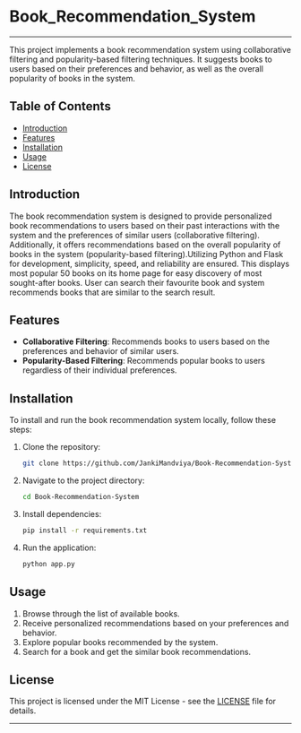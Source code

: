 # Book_Recommendation_System
---

This project implements a book recommendation system using collaborative filtering and popularity-based filtering techniques. It suggests books to users based on their preferences and behavior, as well as the overall popularity of books in the system.

## Table of Contents

- [Introduction](#introduction)
- [Features](#features)
- [Installation](#installation)
- [Usage](#usage)
- [License](#license)

## Introduction

The book recommendation system is designed to provide personalized book recommendations to users based on their past interactions with the system and the preferences of similar users (collaborative filtering). Additionally, it offers recommendations based on the overall popularity of books in the system (popularity-based filtering).Utilizing Python and Flask for development, simplicity, speed, and reliability are ensured. This displays most popular 50 books on its home page for easy discovery of most sought-after books. User can search their favourite book and system recommends books that are similar to the search result.

## Features

- **Collaborative Filtering**: Recommends books to users based on the preferences and behavior of similar users.
- **Popularity-Based Filtering**: Recommends popular books to users regardless of their individual preferences.

## Installation

To install and run the book recommendation system locally, follow these steps:

1. Clone the repository:

   ```bash
   git clone https://github.com/JankiMandviya/Book-Recommendation-System.git
   ```

2. Navigate to the project directory:

   ```bash
   cd Book-Recommendation-System
   ```

3. Install dependencies:

   ```bash
   pip install -r requirements.txt
   ```

4. Run the application:

   ```bash
   python app.py
   ```

## Usage

1. Browse through the list of available books.
2. Receive personalized recommendations based on your preferences and behavior.
3. Explore popular books recommended by the system.
4. Search for a book and get the similar book recommendations. 

## License

This project is licensed under the MIT License - see the [LICENSE](LICENSE) file for details.

---